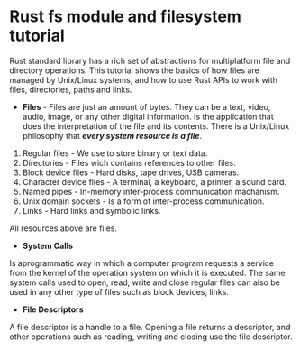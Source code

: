 # Rust fs module and filesystem tutorial

Rust standard library has a rich set of abstractions for multiplatform file and directory operations.
This tutorial shows the basics of how files are managed by Unix/Linux systems, and how to use Rust APIs to work with files, directories, paths and links.

* **Files** - Files are just an amount of bytes. They can be a text, video, audio, image, or any other digital information. Is the application that does the interpretation of the file and its contents. There is a Unix/Linux philosophy that ***every system resource is a file***.

1. Regular files - We use to store binary or text data.
2. Directories - Files wich contains references to other files.
3. Block device files - Hard disks, tape drives, USB cameras.
4. Character device files - A terminal, a keyboard, a printer, a sound card.
5. Named pipes - In-memory inter-process communication machanism.
6. Unix domain sockets - Is a form of inter-process communication.
7. Links - Hard links and symbolic links.

All resources above are files.

* **System Calls**

Is aprogrammatic way in which a computer program requests a service from the kernel of the operation system on which it is executed.
The same system calls used to open, read, write and close regular files can also be used in any other type of files such as block devices, links.

* **File Descriptors**

A file descriptor is a handle to a file. Opening a file returns a descriptor, and other operations such as reading, writing and closing use the file descriptor.
